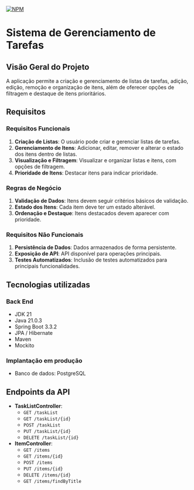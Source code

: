 [![NPM](https://img.shields.io/npm/l/react)](https://github.com/josimarrenepont/supera-task_management/blob/main/LICENSE)
# Sistema de Gerenciamento de Tarefas

## Visão Geral do Projeto
A aplicação permite a criação e gerenciamento de listas de tarefas, adição, edição, remoção e organização de itens, além de oferecer opções de filtragem e destaque de itens prioritários.

## Requisitos

### Requisitos Funcionais
1. **Criação de Listas**: O usuário pode criar e gerenciar listas de tarefas.
2. **Gerenciamento de Itens**: Adicionar, editar, remover e alterar o estado dos itens dentro de listas.
3. **Visualização e Filtragem**: Visualizar e organizar listas e itens, com opções de filtragem.
4. **Prioridade de Itens**: Destacar itens para indicar prioridade.

### Regras de Negócio
1. **Validação de Dados**: Itens devem seguir critérios básicos de validação.
2. **Estado dos Itens**: Cada item deve ter um estado alterável.
3. **Ordenação e Destaque**: Itens destacados devem aparecer com prioridade.

### Requisitos Não Funcionais
1. **Persistência de Dados**: Dados armazenados de forma persistente.
2. **Exposição de API**: API disponível para operações principais.
3. **Testes Automatizados**: Inclusão de testes automatizados para principais funcionalidades.

## Tecnologias utilizadas

### Back End

* JDK 21
* Java <version>21.0.3</version>
* Spring Boot <version>3.3.2</version>
* JPA / Hibernate
* Maven
* Mockito
  
### Implantação em produção

* Banco de dados: PostgreSQL

## Endpoints da API
- **TaskListController**:
  - `GET /taskList`
  - `GET /taskList/{id}`
  - `POST /taskList`
  - `PUT /taskList/{id}`
  - `DELETE /taskList/{id}`
- **ItemController**:
  - `GET /items`
  - `GET /items/{id}`
  - `POST /items`
  - `PUT /items/{id}`
  - `DELETE /items/{id}`
  - `GET /items/findByTitle`
